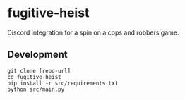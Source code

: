 # fugitive-heist
Discord integration for a spin on a cops and robbers game.
## Development
```
git clone [repo-url]
cd fugitive-heist
pip install -r src/requirements.txt
python src/main.py
```